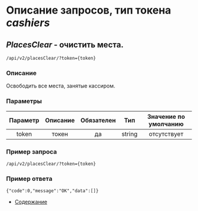Описание запросов, тип токена _cashiers_
================================

_PlacesClear_ - очистить места.
------------------------------------
`/api/v2/placesClear/?token={token}`

### Описание
Освободить все места, занятые кассиром.

### Параметры
| Параметр 	|        Описание       	| Обязателен 	|   Тип  	| Значение по умолчанию 	|
|:--------:	|:---------------------:	|:----------:	|:------:	|:---------------------:	|
|   token  	|         токен         	|     да     	| string 	|      отсутствует      	|

### Пример запроса
`/api/v2/placesClear/?token={token}`

### Пример ответа
```
{"code":0,"message":"OK","data":[]}
```

* [Содержание](../index)